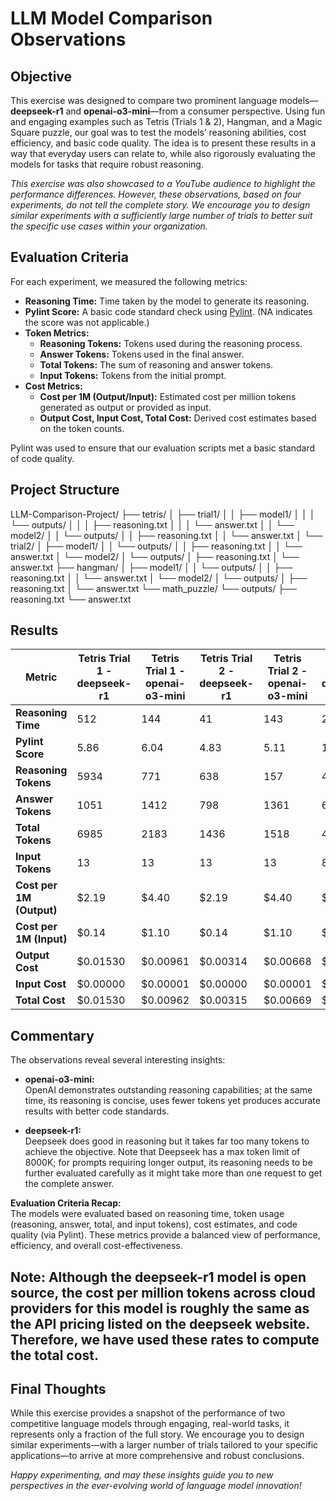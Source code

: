 # LLM Model Comparison Observations

## Objective

This exercise was designed to compare two prominent language models—**deepseek-r1** and **openai-o3-mini**—from a consumer perspective. Using fun and engaging examples such as Tetris (Trials 1 & 2), Hangman, and a Magic Square puzzle, our goal was to test the models’ reasoning abilities, cost efficiency, and basic code quality. The idea is to present these results in a way that everyday users can relate to, while also rigorously evaluating the models for tasks that require robust reasoning.

*This exercise was also showcased to a YouTube audience to highlight the performance differences. However, these observations, based on four experiments, do not tell the complete story. We encourage you to design similar experiments with a sufficiently large number of trials to better suit the specific use cases within your organization.*

## Evaluation Criteria

For each experiment, we measured the following metrics:
- **Reasoning Time:** Time taken by the model to generate its reasoning.
- **Pylint Score:** A basic code standard check using [Pylint](https://pylint.org/). (NA indicates the score was not applicable.)
- **Token Metrics:**  
  - **Reasoning Tokens:** Tokens used during the reasoning process.  
  - **Answer Tokens:** Tokens used in the final answer.  
  - **Total Tokens:** The sum of reasoning and answer tokens.  
  - **Input Tokens:** Tokens from the initial prompt.
- **Cost Metrics:**  
  - **Cost per 1M (Output/Input):** Estimated cost per million tokens generated as output or provided as input.  
  - **Output Cost, Input Cost, Total Cost:** Derived cost estimates based on the token counts.

Pylint was used to ensure that our evaluation scripts met a basic standard of code quality.


## Project Structure

LLM-Comparison-Project/
├── tetris/
│   ├── trial1/
│   │   ├── model1/
│   │   │   └── outputs/
│   │   │       ├── reasoning.txt
│   │   │       └── answer.txt
│   │   └── model2/
│   │       └── outputs/
│   │           ├── reasoning.txt
│   │           └── answer.txt
│   └── trial2/
│       ├── model1/
│       │   └── outputs/
│       │       ├── reasoning.txt
│       │       └── answer.txt
│       └── model2/
│           └── outputs/
│               ├── reasoning.txt
│               └── answer.txt
├── hangman/
│   ├── model1/
│   │   └── outputs/
│   │       ├── reasoning.txt
│   │       └── answer.txt
│   └── model2/
│       └── outputs/
│           ├── reasoning.txt
│           └── answer.txt
└── math_puzzle/
    └── outputs/
        ├── reasoning.txt
        └── answer.txt


## Results

| **Metric**              | **Tetris Trial 1 - deepseek-r1** | **Tetris Trial 1 - openai-o3-mini** | **Tetris Trial 2 - deepseek-r1** | **Tetris Trial 2 - openai-o3-mini** | **Hangman - deepseek-r1** | **Hangman - openai-o3-mini** | **Magic Square - deepseek-r1** | **Magic Square - openai-o3-mini** |
|-------------------------|----------------------------------|-------------------------------------|----------------------------------|-------------------------------------|---------------------------|------------------------------|---------------------------------|------------------------------------|
| **Reasoning Time**      | 512                              | 144                                 | 41                               | 143                                 | 233                       | 21                           | 250                             | 261                                |
| **Pylint Score**        | 5.86                             | 6.04                                | 4.83                             | 5.11                                | 10                        | 9.5                          | NA                              | NA                                 |
| **Reasoning Tokens**    | 5934                             | 771                                 | 638                              | 157                                 | 4007                      | 365                          | 4136                            | 1471                               |
| **Answer Tokens**       | 1051                             | 1412                                | 798                              | 1361                                | 664                       | 767                          | 209                             | 251                                |
| **Total Tokens**        | 6985                             | 2183                                | 1436                             | 1518                                | 4671                      | 1132                         | 4345                            | 1722                               |
| **Input Tokens**        | 13                               | 13                                  | 13                               | 13                                  | 86                        | 86                           | 237                             | 237                                |
| **Cost per 1M (Output)**| $2.19                            | $4.40                               | $2.19                            | $4.40                               | $2.19                     | $4.40                        | $2.19                           | $4.40                              |
| **Cost per 1M (Input)** | $0.14                            | $1.10                               | $0.14                            | $1.10                               | $0.14                     | $1.10                        | $0.14                           | $1.10                              |
| **Output Cost**         | $0.01530                         | $0.00961                            | $0.00314                         | $0.00668                            | $0.01023                  | $0.00498                     | $0.00952                        | $0.00758                           |
| **Input Cost**          | $0.00000                         | $0.00001                            | $0.00000                         | $0.00001                            | $0.00001                  | $0.00009                     | $0.00003                        | $0.00026                           |
| **Total Cost**          | $0.01530                         | $0.00962                            | $0.00315                         | $0.00669                            | $0.01024                  | $0.00508                     | $0.00955                        | $0.00784                           |

## Commentary

The observations reveal several interesting insights:

- **openai-o3-mini:**  
  OpenAI demonstrates outstanding reasoning capabilities; at the same time, its reasoning is concise, uses fewer tokens yet produces accurate results with better code standards.

- **deepseek-r1:**  
  Deepseek does good in reasoning but it takes far too many tokens to achieve the objective. Note that Deepseek has a max token limit of 8000K; for prompts requiring longer output, its reasoning needs to be further evaluated carefully as it might take more than one request to get the complete answer.

**Evaluation Criteria Recap:**  
The models were evaluated based on reasoning time, token usage (reasoning, answer, total, and input tokens), cost estimates, and code quality (via Pylint). These metrics provide a balanced view of performance, efficiency, and overall cost-effectiveness.

**Note:** Although the deepseek-r1 model is open source, the cost per million tokens across cloud providers for this model is roughly the same as the API pricing listed on the deepseek website. Therefore, we have used these rates to compute the total cost.
---
## Final Thoughts

While this exercise provides a snapshot of the performance of two competitive language models through engaging, real-world tasks, it represents only a fraction of the full story. We encourage you to design similar experiments—with a larger number of trials tailored to your specific applications—to arrive at more comprehensive and robust conclusions.

*Happy experimenting, and may these insights guide you to new perspectives in the ever-evolving world of language model innovation!*
